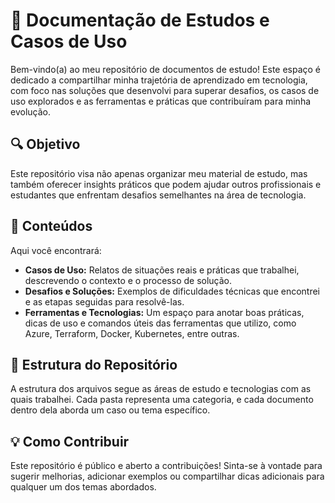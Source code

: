 # 📘 Documentação de Estudos e Casos de Uso

Bem-vindo(a) ao meu repositório de documentos de estudo! Este espaço é dedicado a compartilhar minha trajetória de aprendizado em tecnologia, com foco nas soluções que desenvolvi para superar desafios, os casos de uso explorados e as ferramentas e práticas que contribuíram para minha evolução.

## 🔍 Objetivo

Este repositório visa não apenas organizar meu material de estudo, mas também oferecer insights práticos que podem ajudar outros profissionais e estudantes que enfrentam desafios semelhantes na área de tecnologia.

## 📝 Conteúdos

Aqui você encontrará:

- **Casos de Uso:** Relatos de situações reais e práticas que trabalhei, descrevendo o contexto e o processo de solução.
- **Desafios e Soluções:** Exemplos de dificuldades técnicas que encontrei e as etapas seguidas para resolvê-las.
- **Ferramentas e Tecnologias:** Um espaço para anotar boas práticas, dicas de uso e comandos úteis das ferramentas que utilizo, como Azure, Terraform, Docker, Kubernetes, entre outras.

## 🚀 Estrutura do Repositório

A estrutura dos arquivos segue as áreas de estudo e tecnologias com as quais trabalhei. Cada pasta representa uma categoria, e cada documento dentro dela aborda um caso ou tema específico.

## 💡 Como Contribuir

Este repositório é público e aberto a contribuições! Sinta-se à vontade para sugerir melhorias, adicionar exemplos ou compartilhar dicas adicionais para qualquer um dos temas abordados. 
